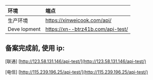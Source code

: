 环境        | 端点
:---------- | :--------------------------------
生产环境    | https://xinweicook.com/api/
Deve  lopment | https://xn--btrz41b.com/api-test/

## 备案完成前, 使用 ip:
[联通] [http://123.58.131.146/api-test/](http://123.58.131.146/api-test/)

[电信] [http://115.239.196.25/api-test/](http://115.239.196.25/api-test/)
